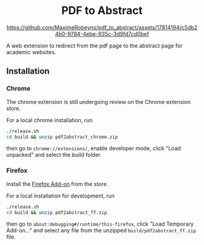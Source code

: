<div align="center">
<h1>PDF to Abstract</h1>

https://github.com/MaximeRobeyns/pdf_to_abstract/assets/17814194/c5db24b0-9784-4ebe-935c-3d9fd7cd0bef
  
</div>

A web extension to redirect from the pdf page to the abstract page for academic websites.

## Installation

### Chrome

The chrome extension is still undergoing review on the Chrome extension store.

For a local chrome installation, run
```sh
./release.sh
cd build && unzip pdf2abstract_chrome.zip
```
then go to `chrome://extensions/`, enable developer mode, click "Load unpacked" and select the build folder.

### Firefox

Install the [Firefox Add-on](https://addons.mozilla.org/en-GB/firefox/addon/pdf-to-abstract-redirection/) from the store.

For a local installation for development, run
```sh
./release.sh
cd build && unzip pdf2abstract_ff.zip
```
then go to `about:debugging#/runtime/this-firefox`, click "Load Temporary
Add-on..." and select any file from the unzipped `build/pdf2abstract_ff.zip`
file.

